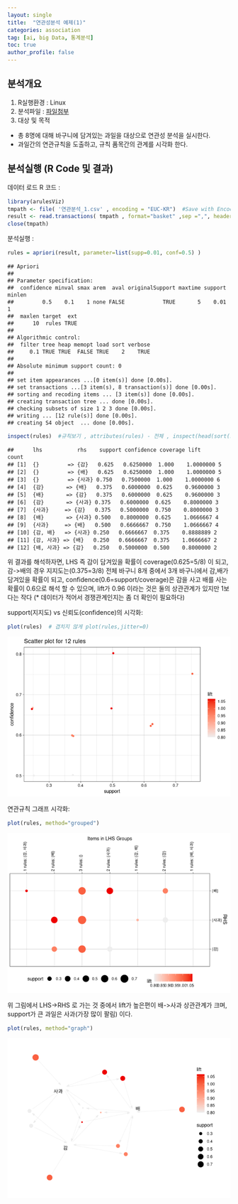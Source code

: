 ```yaml
---
layout: single
title:  "연관성분석 예제(1)"
categories: association
tag: [ai, big Data, 통계분석]
toc: true
author_profile: false
---
```

## 분석개요

1.  R실행환경 : Linux
2.  분석파일 : [파일첨부](../../images/2022-03-15-association-ex1/연관분석_1.csv)
3.  대상 및 목적

-   총 8명에 대해 바구니에 담겨있는 과일을 대상으로 연관성 분석을
    실시한다.
-   과일간의 연관규칙을 도출하고, 규칙 품목간의 관계를 시각화 한다.

## 분석실행 (R Code 및 결과)

데이터 로드 R 코드 :

``` r
library(arulesViz)
tmpath <- file( '연관분석_1.csv' , encoding = "EUC-KR")  #Save with Encoding... 세팅은 ECU-KR 로 되어 있어야 함
result <- read.transactions( tmpath , format="basket" ,sep =",", header=F)
close(tmpath)
```

분석실행 :

``` r
rules = apriori(result, parameter=list(supp=0.01, conf=0.5) )
```

    ## Apriori
    ## 
    ## Parameter specification:
    ##  confidence minval smax arem  aval originalSupport maxtime support minlen
    ##         0.5    0.1    1 none FALSE            TRUE       5    0.01      1
    ##  maxlen target  ext
    ##      10  rules TRUE
    ## 
    ## Algorithmic control:
    ##  filter tree heap memopt load sort verbose
    ##     0.1 TRUE TRUE  FALSE TRUE    2    TRUE
    ## 
    ## Absolute minimum support count: 0 
    ## 
    ## set item appearances ...[0 item(s)] done [0.00s].
    ## set transactions ...[3 item(s), 8 transaction(s)] done [0.00s].
    ## sorting and recoding items ... [3 item(s)] done [0.00s].
    ## creating transaction tree ... done [0.00s].
    ## checking subsets of size 1 2 3 done [0.00s].
    ## writing ... [12 rule(s)] done [0.00s].
    ## creating S4 object  ... done [0.00s].

``` r
inspect(rules)  #규칙보기 , attributes(rules) - 전체 , inspect(head(sort(rules,by="lift"))) - lift(향상도) 상위 6개의 향상도 내림차순 정렬
```

    ##      lhs           rhs    support confidence coverage lift      count
    ## [1]  {}         => {감}   0.625   0.6250000  1.000    1.0000000 5    
    ## [2]  {}         => {배}   0.625   0.6250000  1.000    1.0000000 5    
    ## [3]  {}         => {사과} 0.750   0.7500000  1.000    1.0000000 6    
    ## [4]  {감}       => {배}   0.375   0.6000000  0.625    0.9600000 3    
    ## [5]  {배}       => {감}   0.375   0.6000000  0.625    0.9600000 3    
    ## [6]  {감}       => {사과} 0.375   0.6000000  0.625    0.8000000 3    
    ## [7]  {사과}     => {감}   0.375   0.5000000  0.750    0.8000000 3    
    ## [8]  {배}       => {사과} 0.500   0.8000000  0.625    1.0666667 4    
    ## [9]  {사과}     => {배}   0.500   0.6666667  0.750    1.0666667 4    
    ## [10] {감, 배}   => {사과} 0.250   0.6666667  0.375    0.8888889 2    
    ## [11] {감, 사과} => {배}   0.250   0.6666667  0.375    1.0666667 2    
    ## [12] {배, 사과} => {감}   0.250   0.5000000  0.500    0.8000000 2

위 결과를 해석하자면, LHS 즉 감이 담겨있을 확률이 coverage(0.625=5/8) 이
되고, 감-\>배의 경우 지지도는(0.375=3/8) 전체 바구니 8개 중에서 3개
바구니에서 감,배가 담겨있을 확률이 되고,
confidence(0.6=support/coverage)은 감을 사고 배를 사는 확률이 0.6으로
해석 할 수 있으며, lift가 0.96 이라는 것은 둘의 상관관계가 있지만
1보다는 작다 (\* 데이터가 적어서 경쟁관계인지는 좀 더 확인이 필요하다)

support(지지도) vs 신뢰도(confidence)의 시각화:

``` r
plot(rules)  # 겹치지 않게 plot(rules,jitter=0)
```

![](../../images/2022-03-15-association-ex1/unnamed-chunk-3-1.png)<!-- -->

연관규칙 그래프 시각화:

``` r
plot(rules, method="grouped")
```

![](../../images/2022-03-15-association-ex1/unnamed-chunk-4-1.png)<!-- --> 

위 그림에서 LHS-\>RHS 로 가는 것 중에서 lift가 높은편이 배-\>사과
상관관계가 크며, support가 큰 과일은 사과(가장 많이 팔림) 이다.

``` r
plot(rules, method="graph")
```

![](../../images/2022-03-15-association-ex1/unnamed-chunk-5-1.png)<!-- -->
